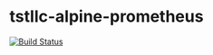 # tstllc-alpine-prometheus

[![Build Status](https://drone.liskl.com/api/badges/liskl/tstllc-alpine-prometheus/status.svg)](https://drone.liskl.com/liskl/tstllc-alpine-prometheus)
